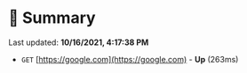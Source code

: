 # 📖 Summary
Last updated: **10/16/2021, 4:17:38 PM**

- `GET` [https://google.com](https://google.com) - **Up** (263ms)
